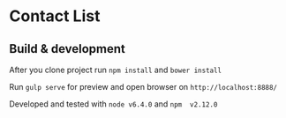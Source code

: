 # Contact List

## Build & development
After you clone project run `npm install` and `bower install`

Run `gulp serve` for preview and open browser on `http://localhost:8888/`

Developed and tested with `node v6.4.0` and `npm  v2.12.0`